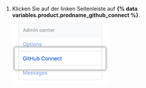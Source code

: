 1. Klicken Sie auf der linken Seitenleiste auf **{% data variables.product.prodname_github_connect %}**. ![Registerkarte „GitHub Connect“ (GitHub-Verbindung) auf der Seitenleiste mit den Einstellungen des Geschäftskontos](/assets/images/enterprise/business-accounts/settings-github-connect-tab.png)
